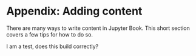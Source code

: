 Appendix: Adding content 
=======================

There are many ways to write content in Jupyter Book. This short section
covers a few tips for how to do so.

I am a test, does this build correctly?
